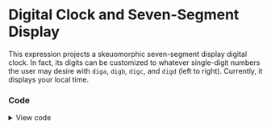 # Digital Clock and Seven-Segment Display

This expression projects a skeuomorphic seven-segment display digital clock. In fact, its digits can be customized to whatever single-digit numbers the user may desire with `diga`, `digb`, `digc`, and `digd` (left to right). Currently, it displays your local time.

### Code

<details>
<summary>View code</summary>

```
brightness = 0.7;

timen = time + 0;

h = lerp(fraction,120,240);

s = 1;

diga = if(((time%43200) < 3600)|(time%43200 > 35999), 1, 0);
digb = floor(((((time + 39600)%43200)/3600)+1)%10);
digc = floor((time%3600)/600);
digd = floor((time%600)/60);

###########################################################

mindex = index % 63;

xf = if(index == 252 | index == 253, -5, if(mindex < 27, (mindex % 9) - 4, if(mindex < 45, -6, if(mindex < 63, 6, 100))) - if(index < 63, 26, if(index < 126, 10, if(index < 189, -10, if(index < 252, -26, 100))))-5;

yf = if(index == 252, 6, if(index == 253, -6, if(mindex < 27, 12*floor(((mindex/27) * 3) - 1), if(mindex < 36, 2 + mindex - 27, if(mindex < 45, -(2 + mindex - 36), if(mindex < 54, 2 + mindex - 45, if(mindex < 63, -(2 + mindex - 54), 100))))))));

x' = xf

y' = yf

v = brightness*(if(index == 252 | index == 253, ceil(sin(tau*timen)), if(index < 63,

if(diga == 0 | diga == 10 & mindex < 63, 0, 

if(diga == 1 & mindex < 45, 0, 

if(diga == 2 & ((mindex - 9) % 27) > 17 & mindex < 63, 0,

if(diga == 3 & mindex > 26 & mindex < 45, 0,

if(diga == 4 & mindex % 18 < if(mindex < 50, 9, -1), 0,

if(diga == 5 & 35 < mindex & mindex < 54, 0,

if(diga == 6 & 44 < mindex & mindex < 54, 0,

if(diga == 7 & (mindex % 27) < if(mindex < 50, 18, -1), 0,

if(diga == 8 & mindex < 0, 0,

if(diga == 9 & 35 < mindex & mindex < 45, 0, 1

)))))))))),

if(index < 126,

if(digb == 0 | digb == 10 & mindex > 8 & mindex < 18, 0, 

if(digb == 1 & mindex < 45, 0, 

if(digb == 2 & ((mindex - 9) % 27) > 17 & mindex < 63, 0,

if(digb == 3 & mindex > 26 & mindex < 45, 0,

if(digb == 4 & mindex % 18 < if(mindex < 50, 9, -1), 0,

if(digb == 5 & 35 < mindex & mindex < 54, 0,

if(digb == 6 & 44 < mindex & mindex < 54, 0,

if(digb == 7 & (mindex % 27) < if(mindex < 50, 18, -1), 0,

if(digb == 8 & mindex < 0, 0,

if(digb == 9 & 35 < mindex & mindex < 45, 0, 1

)))))))))),

if(index < 189,

if(digc == 0 | digc == 10 & mindex > 8 & mindex < 18, 0, 

if(digc == 1 & mindex < 45, 0, 

if(digc == 2 & ((mindex - 9) % 27) > 17 & mindex < 63, 0,

if(digc == 3 & mindex > 26 & mindex < 45, 0,

if(digc == 4 & mindex % 18 < if(mindex < 50, 9, -1), 0,

if(digc == 5 & 35 < mindex & mindex < 54, 0,

if(digc == 6 & 44 < mindex & mindex < 54, 0,

if(digc == 7 & (mindex % 27) < if(mindex < 50, 18, -1), 0,

if(digc == 8 & mindex < 0, 0,

if(digc == 9 & 35 < mindex & mindex < 45, 0, 1

)))))))))),

if(index < 252,

if(digd == 0 | digd == 10 & mindex > 8 & mindex < 18, 0, 

if(digd == 1 & mindex < 45, 0, 

if(digd == 2 & ((mindex - 9) % 27) > 17 & mindex < 63, 0,

if(digd == 3 & mindex > 26 & mindex < 45, 0,

if(digd == 4 & mindex % 18 < if(mindex < 50, 9, -1), 0,

if(digd == 5 & 35 < mindex & mindex < 54, 0,

if(digd == 6 & 44 < mindex & mindex < 54, 0,

if(digd == 7 & (mindex % 27) < if(mindex < 50, 18, -1), 0,

if(digd == 8 & mindex < 0, 0,

if(digd == 9 & 35 < mindex & mindex < 45, 0, 1

)))))))))), 0

))))));

```
<details>

### Parameters

`brightness` determines, well, you know.

`timen` allows the user to shift the input time (Unix time) by any amount of seconds.

